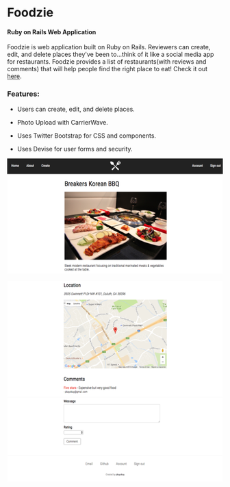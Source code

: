 # Foodzie

#### Ruby on Rails Web Application

Foodzie is web application built on Ruby on Rails. Reviewers can create, edit, and delete places they've been to...think of it like a social media app for restaurants. Foodzie provides a list of restaurants(with reviews and comments) that will help people find the right place to eat! Check it out [here](https://foodzie.herokuapp.com/).

### Features: 

* Users can create, edit, and delete places.

* Photo Upload with CarrierWave.

* Uses Twitter Bootstrap for CSS and components.

* Uses Devise for user forms and security.


![alt tag](https://github.com/pkayokay/Foodzie/blob/master/app/assets/images/1.png)

![alt tag](https://github.com/pkayokay/Foodzie/blob/master/app/assets/images/2.png)
![alt tag](https://github.com/pkayokay/Foodzie/blob/master/app/assets/images/3.png)